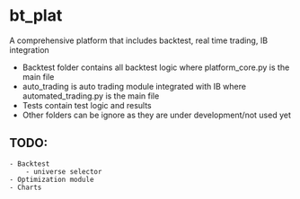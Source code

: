 # bt_plat
A comprehensive platform that includes backtest, real time trading, IB integration

- Backtest folder contains all backtest logic where platform_core.py is the main file
- auto_trading is auto trading module integrated with IB where automated_trading.py is the main file
- Tests contain test logic and results
- Other folders can be ignore as they are under development/not used yet


## TODO:
    - Backtest
        - universe selector
    - Optimization module
    - Charts

